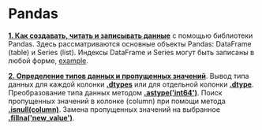 # Pandas

[**1. Как создавать, читать и записывать данные**](https://github.com/devFF/FindJob/blob/main/Data_processing/Pandas/creating_reading_writing.py) с помощью библиотеки Pandas.
Здесь рассматриваются основные объекты Pandas: DataFrame (table) и Series (list).
Индексы DataFrame и Series могут быть записаны в любой форме, [example](https://github.com/devFF/FindJob/blob/5c11650e2b0bddc0514ade168bf0a8196426feec/Data_processing/Pandas/creating_reading_writing.py#L18).
 
[**2. Определение типов данных и пропущенных значений**](https://github.com/devFF/FindJob/blob/main/Data_processing/Pandas/data_types_and_missing_values.py).
Вывод типа данных для каждой колонки [**.dtypes**](https://github.com/devFF/FindJob/blob/47a8eab8304c3277869630808ad2213416af0606/Data_processing/Pandas/data_types_and_missing_values.py#L12) 
или для отдельной колонки [**.dtype**](https://github.com/devFF/FindJob/blob/47a8eab8304c3277869630808ad2213416af0606/Data_processing/Pandas/data_types_and_missing_values.py#L13). 
Преобразование типа данных методом [**.astype('int64')**](https://github.com/devFF/FindJob/blob/47a8eab8304c3277869630808ad2213416af0606/Data_processing/Pandas/data_types_and_missing_values.py#L14).
Поиск пропущенных значений в колонке (column) при помощи метода [**.isnull(column)**](https://github.com/devFF/FindJob/blob/47a8eab8304c3277869630808ad2213416af0606/Data_processing/Pandas/data_types_and_missing_values.py#L18).
Замена пропущенных значений на выбранное [**.fillna('new_value')**](https://github.com/devFF/FindJob/blob/47a8eab8304c3277869630808ad2213416af0606/Data_processing/Pandas/data_types_and_missing_values.py#L19).

